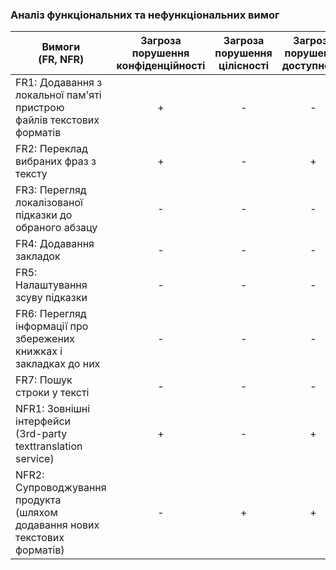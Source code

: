 ### Аналіз функціональних та нефункціональних вимог

| Вимоги<br>(FR, NFR)      | Загроза<br>порушення<br>конфіденційності | Загроза<br>порушення<br>цілісності | Загроза<br>порушення<br>доступності |
|-------------|:------------------------:|:------------------------:|:------------------------:|
| FR1: Додавання з локальної пам'яті пристрою<br>файлів текстових форматів      |      +      |      -      |      -      |
| FR2: Переклад вибраних фраз з тексту                                          |      +      |      -      |      +      |
| FR3: Перегляд локалізованої підказки до<br>обраного абзацу                    |      -      |      -      |      -      |
| FR4: Додавання закладок                                                       |      -      |      -      |      -      |
| FR5: Налаштування зсуву підказки                                              |      -      |      -      |      -      |
| FR6: Перегляд інформації про збережених<br>книжках і закладках до них         |      -      |      -      |      -      |
| FR7: Пошук строки у тексті                                                    |      -      |      -      |      -      |
| NFR1: Зовнішні інтерфейси<br>(3rd-party texttranslation service)              |      +      |      -      |      +      |
| NFR2: Супроводжування продукта<br>(шляхом додавання нових текстових форматів) |      -      |      +      |      +      |
